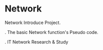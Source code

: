 # Network
Network Introduce Project.<p>
 . The basic Network function's Pseudo code. <p>
 . IT Network Research & Study <p>
